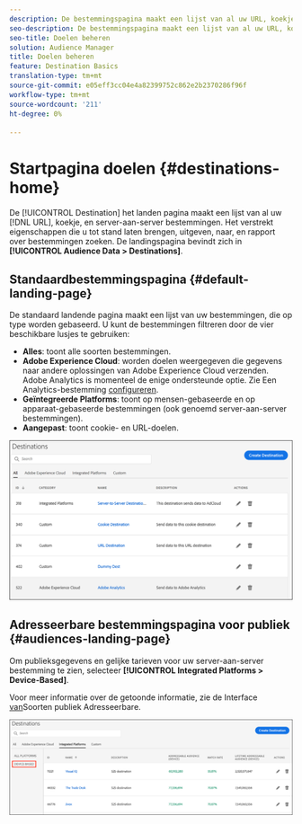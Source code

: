```yaml
---
description: De bestemmingspagina maakt een lijst van al uw URL, koekje, en server-aan-server bestemmingen. Het verstrekt eigenschappen die u tot stand laten brengen, uitgeven, naar, en rapport over bestemmingen zoeken. De landingspagina bevindt zich in Poortgegevens > Doelen.
seo-description: De bestemmingspagina maakt een lijst van al uw URL, koekje, en server-aan-server bestemmingen. Het verstrekt eigenschappen die u tot stand laten brengen, uitgeven, naar, en rapport over bestemmingen zoeken. De landingspagina bevindt zich in Poortgegevens > Doelen.
seo-title: Doelen beheren
solution: Audience Manager
title: Doelen beheren
feature: Destination Basics
translation-type: tm+mt
source-git-commit: e05eff3cc04e4a82399752c862e2b2370286f96f
workflow-type: tm+mt
source-wordcount: '211'
ht-degree: 0%

---
```




# Startpagina doelen {#destinations-home}

De [!UICONTROL Destination] het landen pagina maakt een lijst van al uw [!DNL URL], koekje, en server-aan-server bestemmingen. Het verstrekt eigenschappen die u tot stand laten brengen, uitgeven, naar, en rapport over bestemmingen zoeken. De landingspagina bevindt zich in **[!UICONTROL Audience Data > Destinations]**.

## Standaardbestemmingspagina {#default-landing-page}

<!-- destinations-home.xml -->

De standaard landende pagina maakt een lijst van uw bestemmingen, die op type worden gebaseerd. U kunt de bestemmingen filtreren door de vier beschikbare lusjes te gebruiken:

* **Alles**: toont alle soorten bestemmingen.
* **Adobe Experience Cloud**: worden doelen weergegeven die gegevens naar andere oplossingen van Adobe Experience Cloud verzenden. Adobe Analytics is momenteel de enige ondersteunde optie. Zie Een Analytics-bestemming [configureren](/help/using/features/destinations/create-analytics-destination.md).
* **Geïntegreerde Platforms**: toont op mensen-gebaseerde en op apparaat-gebaseerde bestemmingen (ook genoemd server-aan-server bestemmingen).
* **Aangepast**: toont cookie- en URL-doelen.


![](assets/destinations-landing.png)

## Adresseerbare bestemmingspagina voor publiek {#audiences-landing-page}

Om publieksgegevens en gelijke tarieven voor uw server-aan-server bestemming te zien, selecteer **[!UICONTROL Integrated Platforms > Device-Based]**.

Voor meer informatie over de getoonde informatie, zie de Interface [van](/help/using/features/addressable-audiences.md#addressable-audience-interface)Soorten publiek Adresseerbare.

![](/help/using/features/assets/addressable-audiences-landing.png)